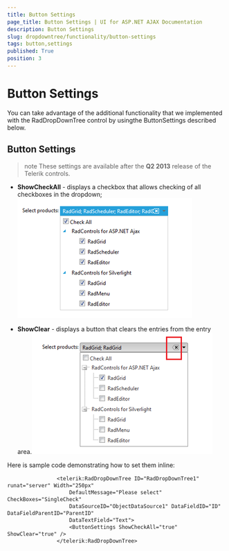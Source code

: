 ```yaml
---
title: Button Settings
page_title: Button Settings | UI for ASP.NET AJAX Documentation
description: Button Settings
slug: dropdowntree/functionality/button-settings
tags: button,settings
published: True
position: 3
---
```


# Button Settings



You can take advantage of the additional functionality that we implemented with the RadDropDownTree control by usingthe ButtonSettings described below.

## Button Settings

>note These settings are available after the __Q2 2013__ release of the Telerik controls.
>


* __ShowCheckAll__ - displays a checkbox that allows checking of all checkboxes in the dropdown;![Checkall Property](images/dropdowntree_checkall.png)

* __ShowClear__ - displays a button that clears the entries from the entry area.![Clear Button](images/dropdowntree_clearbutton.png)

Here is sample code demonstrating how to set them inline:

````ASPNET
	            <telerik:RadDropDownTree ID="RadDropDownTree1" runat="server" Width="250px" 
	                DefaultMessage="Please select" CheckBoxes="SingleCheck"
	                DataSourceID="ObjectDataSource1" DataFieldID="ID" DataFieldParentID="ParentID"
	                DataTextField="Text">
	                <ButtonSettings ShowCheckAll="true" ShowClear="true" />
	            </telerik:RadDropDownTree>
````


